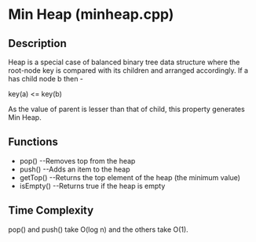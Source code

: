 # Min Heap (minheap.cpp)
Description
---
Heap is a special case of balanced binary tree data structure where the root-node key is compared with its children and arranged accordingly. If a has child node b then -

key(a) <= key(b)

As the value of parent is lesser than that of child, this property generates Min Heap.

Functions
---
- pop()
 --Removes top from the heap
- push()
--Adds an item to the heap
- getTop()
--Returns the top element of the heap (the minimum value)
- isEmpty()
--Returns true if the heap is empty

Time Complexity
---
pop() and push() take O(log n) and the others take O(1).

